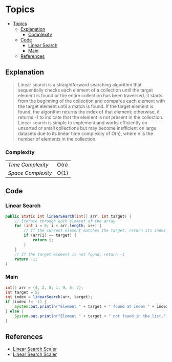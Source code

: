 
# Topics
- [Topics](#Topics)
  - [Explanation](#Explanation)
    - [Complexity](#Complexity) 
  - [Code](#Code)
    - [Linear Search](Linear-Search)
    - [Main](Main)  
  - [References](#references)


## Explanation
> Linear search is a straightforward searching algorithm that sequentially checks each element of a collection until the target element is found or the entire collection has been traversed. It starts from the beginning of the collection and compares each element with the target element until a match is found. If the target element is found, the algorithm returns the index of that element; otherwise, it returns -1 to indicate that the element is not present in the collection. Linear search is simple to implement and works efficiently on unsorted or small collections but may become inefficient on large datasets due to its linear time complexity of O(n), where n is the number of elements in the collection.

### Complexity
<table>
  <tr>
    <td><I>Time Complexity<I></td> 
    <td>O(n)</td>  
  </tr>
  <tr>
    <td><I>Space Complexity<I></td>
    <td>O(1)</td>
  </tr>  
</table>

## Code
### Linear Search
```Java
public static int linearSearch(int[] arr, int target) {
    // Iterate through each element of the array
    for (int i = 0; i < arr.length; i++) {
        // If the current element matches the target, return its index
        if (arr[i] == target) {
            return i;
        }
    }
    // If the target element is not found, return -1
    return -1;
}
```

### Main
```Java
int[] arr = {4, 2, 8, 1, 9, 5, 7};
int target = 5;
int index = linearSearch(arr, target);
if (index != -1) {
    System.out.println("Element " + target + " found at index " + index + ".");
} else {
    System.out.println("Element " + target + " not found in the list.");
}
```

## References
* [Linear Search Scaler](https://www.scaler.com/topics/data-structures/linear-search-algorithm/)
* [Linear Search Scaler](https://www.scaler.com/topics/linear-search-in-java/)
